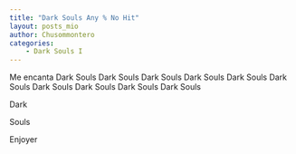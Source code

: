 ```yaml
---
title: "Dark Souls Any % No Hit"
layout: posts_mio
author: Chusommontero
categories: 
    - Dark Souls I
---
```



  <body>
<p>Me encanta Dark Souls Dark Souls Dark Souls Dark Souls Dark Souls Dark Souls Dark Souls Dark Souls Dark Souls Dark Souls  </p> 
<p>Dark </p> 
<p>Souls</p>
<p>Enjoyer</p> 


</body>